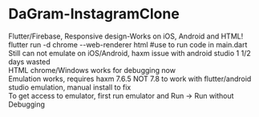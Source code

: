 # DaGram-InstagramClone

Flutter/Firebase, Responsive design-Works on iOS, Android and HTML! </br>
flutter run -d chrome --web-renderer html #use to run code in main.dart </br>
Still can not emulate on iOS/Android, haxm issue with android studio 1 1/2 days wasted </br>
HTML chrome/Windows works for debugging now </br>
Emulation works, requires haxm 7.6.5 NOT 7.8 to work with flutter/android studio emulation, manual install to fix </br>
To get access to emulator, first run emulator and Run -> Run without Debugging </br>